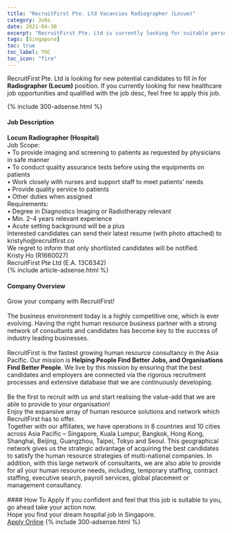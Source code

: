 ```yaml
---
title: "RecruitFirst Pte. Ltd Vacancies Radiographer (Locum)" 
category: Jobs 
date: 2021-04-30 
excerpt: "RecruitFirst Pte. Ltd is currently looking for suitable person to fill in the Radiographer (Locum) which positioned at Singapore" 
tags: [Singapore] 
toc: true 
toc_label: TOC 
toc_icon: "fire" 
--- 
```


<p>RecruitFirst Pte. Ltd is looking for new potential candidates to fill in for <b>Radiographer (Locum)</b> position. If you currently looking for new healthcare job opportunities and qualified with the job desc, feel free to apply this job.
</p>{% include 300-adsense.html %} 
<div><div><h4>Job Description</h4></div><div><div><span><div><div><strong>Locum Radiographer (Hospital)</strong></div><div>Job Scope:</div><div>&#8226; To provide imaging and screening to patients as requested by physicians in safe manner</div><div>&#8226; To conduct quality assurance tests before using the equipments on patients</div><div>&#8226; Work closely with nurses and support staff to meet patients' needs</div><div>&#8226; Provide quality service to patients</div><div>&#8226; Other duties when assigned</div><div>Requirements:</div><div>&#8226; Degree in Diagnostics Imaging or Radiotherapy relevant</div><div>&#8226; Min. 2-4 years relevant experience</div><div>&#8226; Acute setting background will be a plus</div><div><div>Interested candidates can send their latest resume (with photo attached) to kristyho@recruitfirst.co<br>We regret to inform that only shortlisted candidates will be notified.</div><div>Kristy Ho (R1660027)<br>RecruitFirst Pte Ltd (E.A. 13C6342)</div></div></div></span></div></div></div> 
{% include article-adsense.html %} 
<div><div><h4>Company Overview</h4></div><div><div><span><div><div>
	Grow your company with RecruitFirst!</div>
<div>
<br>
	The business environment today is a highly competitive one, which is ever evolving. Having the right human resource business partner with a strong network of consultants and candidates has become key to the success of industry leading businesses.</div>
<div>
<br>
	RecruitFirst is the fastest growing human resource consultancy in the Asia Pacific. Our mission is <strong>Helping People Find Better Jobs, and Organisations Find Better People</strong>. We live by this mission by ensuring that the best candidates and employers are connected via the rigorous recruitment processes and extensive database that we are continuously developing.</div>
<div>
<br>
	Be the first to recruit with us and start realising the value-add that we are able to provide to your organisation!<br>
	Enjoy the expansive array of human resource solutions and network which RecruitFirst has to offer.<br>
	Together with our affiliates, we have operations in 8 countries and 10 cities across Asia Pacific &#8211; Singapore, Kuala Lumpur, Bangkok, Hong Kong, Shanghai, Beijing, Guangzhou, Taipei, Tokyo and Seoul. This geographical network gives us the strategic advantage of acquiring the best candidates to satisfy the human resource strategies of multi-national companies. In addition, with this large network of consultants, we are also able to provide for all your human resource needs, including, temporary staffing, contract staffing, executive search, payroll services, global placement or management consultancy.<br>
	&#160;</div></div></span></div></div></div> 
#### How To Apply 
If you confident and feel that this job is suitable to you, go ahead take your action now. <br/> 
Hope you find your dream hospital job in Singapore. <br/> 
<a href="https://www.jobstreet.com.my/en/job/radiographer-locum-8513200/origin/sg?jobId=jobstreet-sg-job-8513200" class="btn btn--warning" target="_blank" rel="nofollow noopenner">Apply Online</a> 
{% include 300-adsense.html %} 